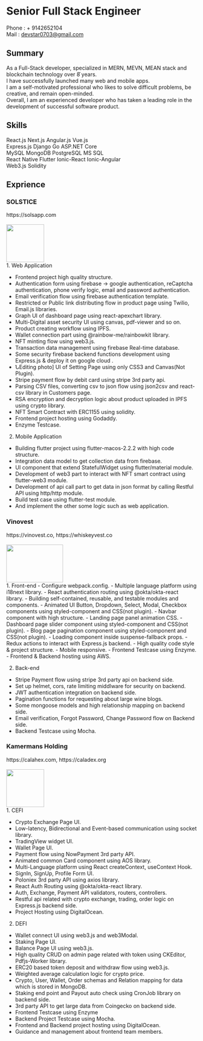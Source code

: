 <h1>Senior Full Stack Engineer</h1>

Phone : + 9142652104
<br/>
Mail : devstar0703@gmail.com

<h2>Summary</h2>

As a Full-Stack developer, specialized in MERN, MEVN, MEAN stack and blockchain technology over 8֡ years.<br/>
I have successfully launched many web and mobile apps.<br/>
I am a self-motivated professional who likes to solve difficult problems, be creative, and remain open-minded.<br/>
Overall, I am an experienced developer who has taken a leading role in the development of successful software product.<br/>

<h2>Skills</h2>

React.js Next.js Angular.js Vue.js<br/>
Express.js Django Go ASP.NET Core<br/>
MySQL MongoDB PostgreSQL MS SQL<br/>
React Native Flutter Ionic-React Ionic-Angular <br/>
Web3.js Solidity<br/>

<h2>Exprience</h2>

<h3>SOLSTICE</h3>https://solsapp.com<br/><br/>
<img src='https://user-images.githubusercontent.com/123397365/216347895-e15c9628-f012-49a8-961e-a19d95496df7.png' width='100px' height='100px'/>
<br/>
1. Web Application

- Frontend project high quality structure.
- Authentication form using firebase → google authentication, reCaptcha
authentication, phone verify logic, email and password authentication.
- Email verification flow using firebase authentication template.
- Restricted or Public link distributing flow in product page using Twilio, Email.js
libraries.
- Graph UI of dashboard page using react-apexchart library.
- Multi-Digital asset security UI using canvas, pdf-viewer and so on.
- Product creating workflow using IPFS.
- Wallet connection part using @rainbow-me/rainbowkit library.
- NFT minting flow using web3.js.
- Transaction data management using firebase Real-time database.
- Some security firebase backend functions development using Express.js & deploy
it on google cloud .
- ՆEditing photo] UI of Setting Page using only CSS3 and Canvas(Not Plugin).
- Stripe payment flow by debit card using stripe 3rd party api.
- Parsing CSV files, converting csv to json flow using json2csv and react-csv library
in Customers page.
- RSA encryption and decryption logic about product uploaded in IPFS using crypto
library.
- NFT Smart Contract with ERC1155 using solidity.
- Frontend project hosting using Godaddy.
- Enzyme Testcase.

2. Mobile Application

- Building flutter project using flutter-macos-2.2.2 with high code structure.
- Integration data model to get collection data from firebase.
- UI component that extend StatefulWidget using flutter/material module.
- Development of web3 part to interact with NFT smart contract using flutter-web3
module.
- Development of api call part to get data in json format by calling Restful API using
http/http module.
- Build test case using flutter-test module.
- And implement the other some logic such as web application.

<h3>Vinovest</h3>https://vinovest.co, https://whiskeyvest.co<br/><br/>
<img src="https://user-images.githubusercontent.com/123397365/216348069-eefc6bad-0c8d-42ae-ab0e-40e11b9699e6.png" width='150px' height='100px' />
<br/>
1. Front-end
- Configure webpack.config.
- Multiple language platform using i18next library.
- React authentication routing using @okta/okta-react library.
- Building self-contained, reusable, and testable modules and components.
- Animated UI Button, Dropdown, Select, Modal, Checkbox components using
styled-component and CSS(not plugin).
- Navbar component with high structure.
- Landing page <number> panel animation CSS.
- Dashboard page slider component using styled-component and CSS(not plugin).
- Blog page pagination component using styled-component and CSS(not plugin).
- Loading component inside suspense-fallback props.
- Redux actions to interact with Express.js backend.
- High quality code style & project structure.
- Mobile responsive.
- Frontend Testcase using Enzyme.
- Frontend & Backend hosting using AWS.

2. Back-end

- Stripe Payment flow using stripe 3rd party api on backend side.
- Set up helmet, cors, rate limiting middlware for security on backend.
- JWT authentication integration on backend side.
- Pagination functions for requesting about large wine blogs.
- Some mongoose models and high relationship mapping on backend side.
- Email verification, Forgot Password, Change Password flow on Backend side.
- Backend Testcase using Mocha.

<h3>Kamermans Holding</h3>https://calahex.com, https://caladex.org<br/><br/>
<img src="https://user-images.githubusercontent.com/123397365/216350088-6fcd3e3e-47a4-48ff-adf3-08c6d991b9a5.png" width="100px" height="100px" />
<br/>
1. CEFI

- Crypto Exchange Page UI.
- Low-latency, Bidirectional and Event-based communication using socket library.
- TradingView widget UI.
- Wallet Page UI.
- Payment flow using NowPayment 3rd party API.
- Animated common Card component using AOS library.
- Multi-Language platform using React createContext, useContext Hook.
- SignIn, SignUp, Profile Form UI.
- Poloniex 3rd party API using axios library.
- React Auth Routing using @okta/okta-react library.
- Auth, Exchange, Payment API validators, routers, controllers.
- Restful api related with crypto exchange, trading, order logic on Express.js
backend side.
- Project Hosting using DigitalOcean.

2. DEFI

- Wallet connect UI using web3.js and web3Modal.
- Staking Page UI.
- Balance Page UI using web3.js.
- High quality CRUD on admin page related with token using CKEditor, Pdfjs-Worker
library.
- ERC20 based token deposit and withdraw flow using web3.js.
- Weighted average calculation logic for crypto price.
- Crypto, User, Wallet, Order schemas and Relation mapping for data which is
stored in MongoDB.
- Staking end point and Payout auto check using CronJob library on backend side.
- 3rd party API to get large data from Coingecko on backend side.
- Frontend Testcase using Enzyme
- Backend Project Testcase using Mocha.
- Frontend and Backend project hosting using DigitalOcean.
- Guidance and management about frontend team members.
